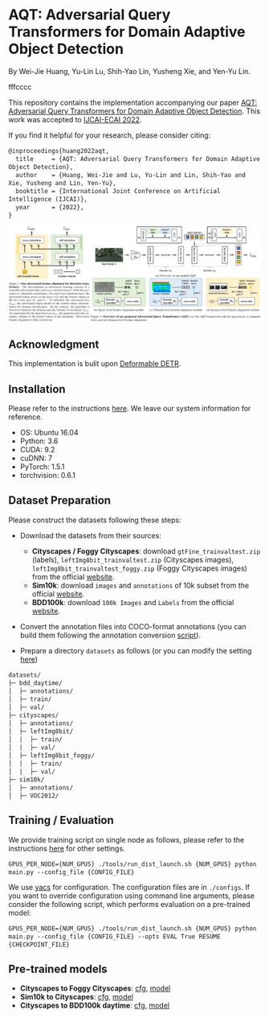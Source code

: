 # AQT: Adversarial Query Transformers for Domain Adaptive Object Detection
By Wei-Jie Huang, Yu-Lin Lu, Shih-Yao Lin, Yusheng Xie, and Yen-Yu Lin.

fffcccc

This repository contains the implementation accompanying our paper [AQT: Adversarial Query Transformers for Domain Adaptive Object Detection](http://vllab.cs.nctu.edu.tw/images/paper/ijcai-huang22.pdf). This work was accepted to [IJCAI-ECAI 2022](https://ijcai-22.org/).

If you find it helpful for your research, please consider citing:

```
@inproceedings{huang2022aqt,
  title     = {AQT: Adversarial Query Transformers for Domain Adaptive Object Detection},
  author    = {Huang, Wei-Jie and Lu, Yu-Lin and Lin, Shih-Yao and Xie, Yusheng and Lin, Yen-Yu},
  booktitle = {International Joint Conference on Artificial Intelligence (IJCAI)},
  year      = {2022},
}
```

![](/figs/overview.png)

## Acknowledgment
This implementation is bulit upon [Deformable DETR](https://github.com/fundamentalvision/Deformable-DETR/).

## Installation
Please refer to the instructions [here](https://github.com/fundamentalvision/Deformable-DETR/#installation). We leave our system information for reference.

* OS: Ubuntu 16.04
* Python: 3.6
* CUDA: 9.2
* cuDNN: 7
* PyTorch: 1.5.1
* torchvision: 0.6.1

## Dataset Preparation
Please construct the datasets following these steps:

- Download the datasets from their sources:
  - **Cityscapes / Foggy Cityscapes**: download `gtFine_trainvaltest.zip` (labels), `leftImg8bit_trainvaltest.zip` (Cityscapes images), `leftImg8bit_trainvaltest_foggy.zip` (Foggy Cityscapes images) from the official [website](https://www.cityscapes-dataset.com/).
  - **Sim10k**: download `images` and `annotations` of 10k subset from the official [website](https://fcav.engin.umich.edu/projects/driving-in-the-matrix).
  - **BDD100k**: download `100k Images` and `Labels` from the official [website](https://bdd-data.berkeley.edu/).

- Convert the annotation files into COCO-format annotations (you can build them following the annotation conversion [script](util/anno_convert.py)).

- Prepare a directory `datasets` as follows (or you can modify the setting [here](/datasets/DAOD.py))
```
datasets/
├─ bdd_daytime/
│  ├─ annotations/
│  ├─ train/
│  ├─ val/
├─ cityscapes/
│  ├─ annotations/
│  ├─ leftImg8bit/
│  |  ├─ train/
│  |  ├─ val/
│  ├─ leftImg8bit_foggy/
│  |  ├─ train/
│  |  ├─ val/
├─ sim10k/
│  ├─ annotations/
│  ├─ VOC2012/
```

## Training / Evaluation
We provide training script on single node as follows, please refer to the instructions [here](https://github.com/fundamentalvision/Deformable-DETR/#training) for other settings.
```
GPUS_PER_NODE={NUM_GPUS} ./tools/run_dist_launch.sh {NUM_GPUS} python main.py --config_file {CONFIG_FILE}
```

We use [yacs](https://github.com/rbgirshick/yacs) for configuration. The configuration files are in `./configs`. If you want to override configuration using command line arguments, please consider the following script, which performs evaluation on a pre-trained model:
```
GPUS_PER_NODE={NUM_GPUS} ./tools/run_dist_launch.sh {NUM_GPUS} python main.py --config_file {CONFIG_FILE} --opts EVAL True RESUME {CHECKPOINT_FILE}
```

## Pre-trained models

- **Cityscapes to Foggy Cityscapes**: [cfg](./configs/r50_uda_c2fc.yaml), [model](https://github.com/weii41392/AQT/releases/download/v0.1/cityscapes_to_foggy_cityscapes.pth)
- **Sim10k to Cityscapes**: [cfg](./configs/r50_uda_s2c.yaml), [model](https://github.com/weii41392/AQT/releases/download/v0.1/sim10k_to_cityscapes.pth)
- **Cityscapes to BDD100k daytime**: [cfg](./configs/r50_uda_c2b.yaml), [model](https://github.com/weii41392/AQT/releases/download/v0.1/cityscapes_to_bdd100k_daytime.pth)
